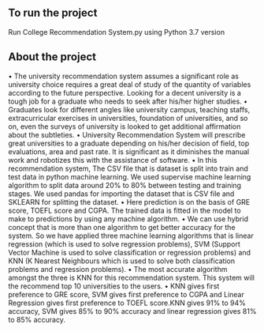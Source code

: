 ## To run the project

Run College Recommendation System.py using Python 3.7 version

## About the project

•	The university recommendation system assumes a significant role as university choice requires a great deal of study of the quantity of variables according to the future perspective. Looking for a decent university is a tough job for a graduate who needs to seek after his/her higher studies.
•	Graduates look for different angles like university campus, teaching staffs, extracurricular exercises in universities, foundation of universities, and so on, even the surveys of university is looked to get additional affirmation about the subtleties.
•	University Recommendation System will prescribe great universities to a graduate depending on his/her decision of field, top evaluations, area and past rate. It is significant as it diminishes the manual work and robotizes this with the assistance of software.
•	In this recommendation system, The CSV file that is dataset is split into train and test data in python machine learning. We used supervise machine learning algorithm to split data around 20% to 80% between testing and training stages. We used pandas for importing the dataset that is CSV file and SKLEARN for splitting the dataset.
•	Here prediction is on the basis of GRE score, TOEFL score and CGPA. The trained data is fitted in the model to make to predictions by using any machine algorithm.
•	We can use hybrid concept that is more than one algorithm to get better accuracy for the system. So we have applied three machine learning algorithms that is linear regression (which is used to solve regression problems), SVM (Support Vector Machine is used to solve classification or regression problems) and KNN (K Nearest Neighbours which is used to solve both classification problems and regression problems).
•	The most accurate algorithm amongst the three is KNN for this recommendation system. This system will the recommend top 10 universities to the users.
•	KNN gives first preference to GRE score, SVM gives first preference to CGPA and Linear Regression gives first preference to TOEFL score.KNN gives 91% to 94% accuracy, SVM gives 85% to 90% accuracy and linear regression gives 81% to 85% accuracy.
